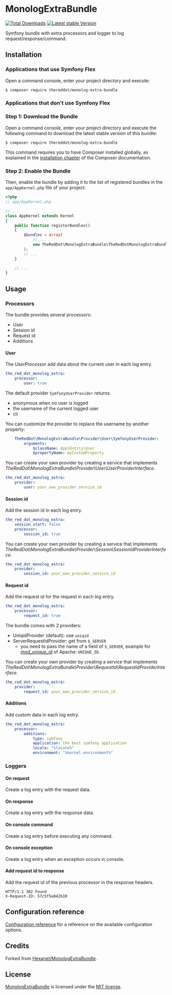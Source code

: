 # MonologExtraBundle

[![Total Downloads](https://poser.pugx.org/TheRedDot/monolog-extra-bundle/downloads.png)](https://packagist.org/packages/TheRedDot/monolog-extra-bundle) [![Latest stable Version](https://poser.pugx.org/TheRedDot/monolog-extra-bundle/v/stable.png)](https://packagist.org/packages/TheRedDot/monolog-extra-bundle)

Symfony bundle with extra processors and logger to log request/response/command.

## Installation

### Applications that use Symfony Flex

Open a command console, enter your project directory and execute:

```console
$ composer require thereddot/monolog-extra-bundle
```

### Applications that don't use Symfony Flex

### Step 1: Download the Bundle

Open a command console, enter your project directory and execute the
following command to download the latest stable version of this bundle:

```console
$ composer require thereddot/monolog-extra-bundle
```

This command requires you to have Composer installed globally, as explained
in the [installation chapter](https://getcomposer.org/doc/00-intro.md)
of the Composer documentation.

### Step 2: Enable the Bundle

Then, enable the bundle by adding it to the list of registered bundles
in the `app/AppKernel.php` file of your project:

```php
<?php
// app/AppKernel.php

// ...
class AppKernel extends Kernel
{
    public function registerBundles()
    {
        $bundles = array(
            // ...
            new TheRedDot\MonologExtraBundle\TheRedDotMonologExtraBundle(),
        );
        // ...
    }

    // ...
}
```

## Usage

### Processors

The bundle provides several processors:

* User
* Session id
* Request id
* Additions

#### User

The *UserProcessor* add data about the current user in each log entry.

```yaml
the_red_dot_monolog_extra:
    processor:
        user: true
```

The default provider `SymfonyUserProvider` returns:
* anonymous when no user is logged
* the username of the current logged user
* cli

You can customize the provider to replace the username by another property:

```yaml
    TheRedDot\MonologExtraBundle\Provider\User\SymfonyUserProvider:
        arguments:
            $className: App\Entity\User
            $propertyName: myCustomProperty
```

You can create your own provider by creating a service that implements *TheRedDot\MonologExtraBundle\Provider\User\UserProviderInterface*.

```yaml
the_red_dot_monolog_extra:
    provider:
        user: your_own_provider_service_id
```

#### Session id

Add the session id in each log entry.

```yaml
the_red_dot_monolog_extra:
    session_start: false
    processor:
        session_id: true
```

You can create your own provider by creating a service that implements *TheRedDot\MonologExtraBundle\Provider\Session\SessionIdProviderInterface*.

```yaml
the_red_dot_monolog_extra:
    provider:
        session_id: your_own_provider_service_id
```

#### Request id

Add the request id for the request in each log entry.

```yaml
the_red_dot_monolog_extra:
    processor:
        request_id: true
```

The bundle comes with 2 providers:

* UniqidProvider (default): use `uniqid`
* ServerRequestIdProvider: get from `$_SERVER`
  * you need to pass the name of a field of `$_SERVER`, example for [*mod_unique_id*](https://httpd.apache.org/docs/2.4/mod/mod_unique_id.html) of Apache: `UNIQUE_ID`.

You can create your own provider by creating a service that implements *TheRedDot\MonologExtraBundle\Provider\RequestId\RequestIdProviderInterface*.

```yaml
the_red_dot_monolog_extra:
    provider:
        request_id: your_own_provider_service_id
```

#### Additions

Add custom data in each log entry.

```yaml
the_red_dot_monolog_extra:
    processor:
        additions:
            type: symfony
            application: the best symfony application
            locale: "%locale%"
            environment: "%kernel.environment%"
```

### Loggers

#### On request

Create a log entry with the request data.

#### On response

Create a log entry with the response data.

#### On console command

Create a log entry before executing any command.

#### On console exception

Create a log entry when an exception occurs in console.

#### Add request id to response

Add the request id of the previous processor in the response headers.

```
HTTP/1.1 302 Found
X-Request-ID: 57c5f5e842b10
```

## Configuration reference

[Configuration reference](doc/configuration_reference.md) for a reference on the available configuration options.

## Credits

Forked from [Hexanet/MonologExtraBundle](https://github.com/Hexanet/MonologExtraBundle).

## License

[MonologExtraBundle](https://github.com/TheRedDot/MonologExtraBundle) is licensed under the [MIT license](LICENSE).
